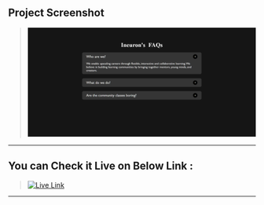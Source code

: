 ## Project Screenshot

> ![SS](./SS%20of%20the%20project.png)

---

## You can Check it Live on Below Link :

> [![Live Link](https://img.shields.io/badge/DEPLOYED-LINK-green)](https://accordion-sj.netlify.app/)

---
